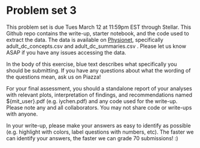 # Problem set 3

This problem set is due Tues March 12 at 11:59pm EST through Stellar. This Github repo contains the write-up, starter notebook, and the code used to extract the data. The data is available on [Physionet](https://physionet.org/works/MLHC19PS1/files/), specifically adult_dc_concepts.csv and adult_dc_summaries.csv . Please let us know ASAP if you have any issues accessing the data.

In the body of this exercise, blue text describes what specifically you should be submitting. If you have any questions about what the wording of the questions mean, ask us on Piazza!

For your final assessment, you should a standalone report of your analyses with relevant plots, interpretation of findings, and recommendations named ${mit_user}.pdf (e.g. iychen.pdf) and any code used for the write-up. Please note any and all collaborators. You may not share code or write-ups with anyone.

In your write-up, please make your answers as easy to identify as possible (e.g. highlight with colors, label questions with numbers, etc). The faster we can identify your answers, the faster we can grade 70 submissions! :)
